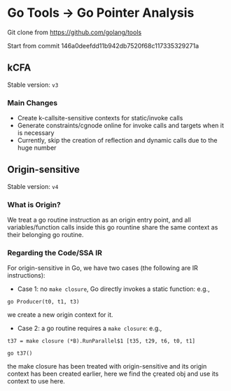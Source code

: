 # Go Tools -> Go Pointer Analysis 

Git clone from https://github.com/golang/tools

Start from commit 146a0deefdd11b942db7520f68c117335329271a

## kCFA
Stable version: ```v3```

### Main Changes
- Create k-callsite-sensitive contexts for static/invoke calls
- Generate constraints/cgnode online for invoke calls and targets when it is necessary
- Currently, skip the creation of reflection and dynamic calls due to the huge number

## Origin-sensitive
Stable version: ```v4```

### What is Origin? 
We treat a go routine instruction as an origin entry point, and all variables/function calls inside this go rountine share the same context as their belonging go routine.

### Regarding the Code/SSA IR
For origin-sensitive in Go, we have two cases (the following are IR instructions):
- Case 1: no ```make closure```, Go directly invokes a static function: e.g., 

```go Producer(t0, t1, t3)```

we create a new origin context for it.

- Case 2: a go routine requires a ```make closure```: e.g., 

```t37 = make closure (*B).RunParallel$1 [t35, t29, t6, t0, t1] ```

```go t37() ``` 

the make closure has been treated with origin-sensitive and its origin context has been created earlier, here we find the çreated obj and use its context to use here.
